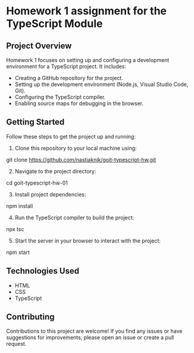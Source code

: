 # Homework 1 assignment for the TypeScript Module

## Project Overview

Homework 1 focuses on setting up and configuring a development environment for a TypeScript project. It includes:

- Creating a GitHub repository for the project.
- Setting up the development environment (Node.js, Visual Studio Code, Git).
- Configuring the TypeScript compiler.
- Enabling source maps for debugging in the browser.

## Getting Started

Follow these steps to get the project up and running:

1. Clone this repository to your local machine using:

git clone https://github.com/nastiaknik/goit-typescript-hw.git

2. Navigate to the project directory:

cd goit-typescript-hw-01

3. Install project dependencies:

npm install

4. Run the TypeScript compiler to build the project:

npx tsc

5. Start the server in your browser to interact with the project:

npm start

## Technologies Used

- HTML
- CSS
- TypeScript

## Contributing

Contributions to this project are welcome! If you find any issues or have suggestions for improvements, please open an issue or create a pull request.
